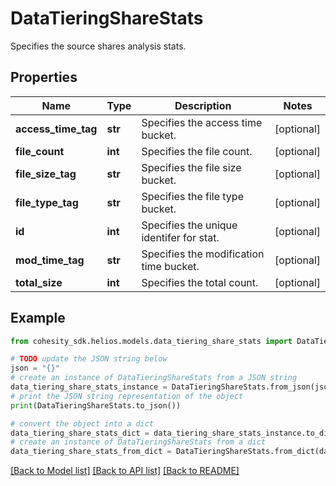 # DataTieringShareStats

Specifies the source shares analysis stats.

## Properties

Name | Type | Description | Notes
------------ | ------------- | ------------- | -------------
**access_time_tag** | **str** | Specifies the access time bucket. | [optional] 
**file_count** | **int** | Specifies the file count. | [optional] 
**file_size_tag** | **str** | Specifies the file size bucket. | [optional] 
**file_type_tag** | **str** | Specifies the file type bucket. | [optional] 
**id** | **int** | Specifies the unique identifer for stat. | [optional] 
**mod_time_tag** | **str** | Specifies the modification time bucket. | [optional] 
**total_size** | **int** | Specifies the total count. | [optional] 

## Example

```python
from cohesity_sdk.helios.models.data_tiering_share_stats import DataTieringShareStats

# TODO update the JSON string below
json = "{}"
# create an instance of DataTieringShareStats from a JSON string
data_tiering_share_stats_instance = DataTieringShareStats.from_json(json)
# print the JSON string representation of the object
print(DataTieringShareStats.to_json())

# convert the object into a dict
data_tiering_share_stats_dict = data_tiering_share_stats_instance.to_dict()
# create an instance of DataTieringShareStats from a dict
data_tiering_share_stats_from_dict = DataTieringShareStats.from_dict(data_tiering_share_stats_dict)
```
[[Back to Model list]](../README.md#documentation-for-models) [[Back to API list]](../README.md#documentation-for-api-endpoints) [[Back to README]](../README.md)


